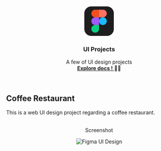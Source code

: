 <!-- START: Header -->
<br />
<div align="middle">
  <img src="assets/img-figma.png" alt="Logo" width="80" height="80">
  <h3 align="center">UI Projects</h3>
  <p align="center">
    A few of UI design projects
    <br />
    <a href="https://github.com/hattaltd/figma-ui-design/blob/master/README.md">
      <strong>Explore docs !</strong>
    </a>
    <span>🛵💨</span>
  </p>
</div>
<br />
<!-- END: Header -->

<!-- START Project Title -->
## Coffee Restaurant
This is a web UI design project regarding a coffee restaurant.
<br /><br>
<!-- END Project Title -->

<div 
  align="middle" 
>
  <p>Screenshot</p>
  <img 
    alt="Figma UI Design"
    width="30%"
    src="https://user-images.githubusercontent.com/92319348/213879435-6a075415-0845-4cf6-bb32-bd8b50e2cee8.jpg"
  >
</div>

